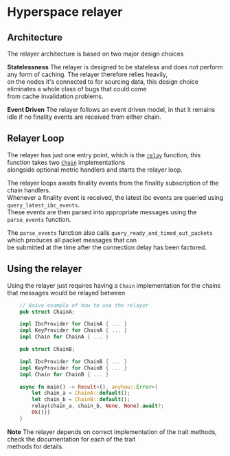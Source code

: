 # Hyperspace relayer

## Architecture
The relayer architecture is based on two major design choices

**Statelessness**
The relayer is designed to be stateless and does not perform any form of caching. The relayer therefore relies heavily,  
on the nodes it's connected to for sourcing data, this design choice eliminates a whole class of bugs that could come  
from cache invalidation problems.

**Event Driven**
The relayer follows an event driven model, in that it remains idle if no finality events are received from either chain.

## Relayer Loop

The relayer has just one entry point, which is the [`relay`]() function, this function takes two [`Chain`]() implementations  
alongside optional metric handlers and starts the relayer loop.  

The relayer loops awaits finality events from the finality subscription of the chain handlers.  
Whenever a finality event is received, the latest ibc events are queried using `query_latest_ibc_events`.  
These events are then parsed into appropriate messages using the `parse_events` function.  

The `parse_events` function also calls `query_ready_and_timed_out_packets` which produces all packet messages that can   
be submitted at the time after the connection delay has been factored.


## Using the relayer

Using the relayer just requires having a `Chain` implementation for the chains that messages would be relayed between

```rust
    // Naive example of how to use the relayer
    pub struct ChainA;

    impl IbcProvider for ChainA { ... }
    impl KeyProvider for ChainA { ... }
    impl Chain for ChainA { ... }

    pub struct ChainB;

    impl IbcProvider for ChainB { ... }
    impl KeyProvider for ChainB { ... }
    impl Chain for ChainB { ... }

    async fn main() -> Result<(), anyhow::Error>{
        let chain_a = ChainA::default();
        let chain_b = ChainB::default();
        relay(chain_a, chain_b, None, None).await?;
        Ok(())
    }
```
**Note** The relayer depends on correct implementation of the trait methods, check the documentation for each of the trait  
methods for details.
##    